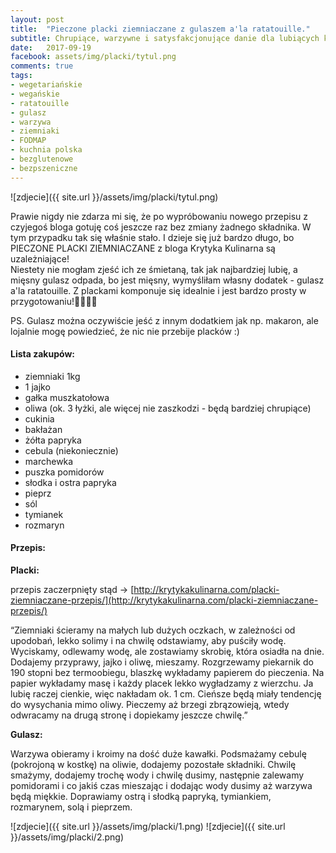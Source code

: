 ```yaml
---
layout: post
title:  "Pieczone placki ziemniaczane z gulaszem a'la ratatouille."
subtitle: Chrupiące, warzywne i satysfakcjonujące danie dla lubiących klasykę w świeżym wydaniu!
date:   2017-09-19
facebook: assets/img/placki/tytul.png
comments: true
tags:
- wegetariańskie
- wegańskie
- ratatouille
- gulasz
- warzywa
- ziemniaki
- FODMAP
- kuchnia polska
- bezglutenowe
- bezpszeniczne
---
```


![zdjecie]({{ site.url }}/assets/img/placki/tytul.png)

Prawie nigdy nie zdarza mi się, że po wypróbowaniu nowego przepisu z czyjegoś bloga gotuję coś jeszcze raz bez zmiany żadnego składnika. W tym przypadku tak się właśnie stało. I dzieje się już bardzo długo, bo PIECZONE PLACKI ZIEMNIACZANE z bloga Krytyka Kulinarna są uzależniające!  
Niestety nie mogłam zjeść ich ze śmietaną, tak jak najbardziej lubię, a mięsny gulasz odpada, bo jest mięsny, wymyśliłam własny dodatek - gulasz a'la ratatouille. Z plackami komponuje się idealnie i jest bardzo prosty w przygotowaniu!🍆🥒🥕🍅

PS. Gulasz można oczywiście jeść z innym dodatkiem jak np. makaron, ale lojalnie mogę powiedzieć, że nic nie przebije placków :)

#### Lista zakupów:

* ziemniaki 1kg
* 1 jajko
* gałka muszkatołowa
* oliwa (ok. 3 łyżki, ale więcej nie zaszkodzi - będą bardziej chrupiące)
* cukinia
* bakłażan
* żółta papryka
* cebula (niekoniecznie)
* marchewka
* puszka pomidorów
* słodka i ostra papryka
* pieprz
* sól
* tymianek
* rozmaryn

#### Przepis:

**Placki:** 

przepis zaczerpnięty stąd → [http://krytykakulinarna.com/placki-ziemniaczane-przepis/](http://krytykakulinarna.com/placki-ziemniaczane-przepis/)

“Ziemniaki ścieramy na małych lub dużych oczkach, w zależności od upodobań, lekko solimy i na chwilę odstawiamy, aby puściły wodę. Wyciskamy, odlewamy wodę, ale zostawiamy skrobię, która osiadła na dnie. Dodajemy przyprawy, jajko i oliwę, mieszamy.
Rozgrzewamy piekarnik do 190 stopni bez termoobiegu, blaszkę wykładamy papierem do pieczenia. Na papier wykładamy masę i każdy placek lekko wygładzamy z wierzchu. Ja lubię raczej cienkie, więc nakładam ok. 1 cm. Cieńsze będą miały tendencję do wysychania mimo oliwy. Pieczemy aż brzegi zbrązowieją, wtedy odwracamy na drugą stronę i dopiekamy jeszcze chwilę.”
 
**Gulasz:**

Warzywa obieramy i kroimy na dość duże kawałki. Podsmażamy cebulę (pokrojoną w kostkę) na oliwie, dodajemy pozostałe składniki. Chwilę smażymy, dodajemy trochę wody i chwilę dusimy, następnie zalewamy pomidorami i co jakiś czas mieszając i dodając wody dusimy aż warzywa będą miękkie. Doprawiamy ostrą i słodką papryką, tymiankiem, rozmarynem, solą i pieprzem.

![zdjecie]({{ site.url }}/assets/img/placki/1.png)
![zdjecie]({{ site.url }}/assets/img/placki/2.png)